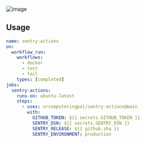 ![image](https://user-images.githubusercontent.com/47/100630683-7916a880-32f0-11eb-8252-e88cee41c432.png)

## Usage

```yaml
name: sentry-actions
on:
  workflow_run:
    workflows:
      - docker
      - test
      - fail
    types: [completed]
jobs:
  sentry-actions:
    runs-on: ubuntu-latest
    steps:
      - uses: urcomputeringpal/sentry-actions@main
        with:
          GITHUB_TOKEN: ${{ secrets.GITHUB_TOKEN }}
          SENTRY_DSN: ${{ secrets.SENTRY_DSN }}
          SENTRY_RELEASE: ${{ github.sha }}
          SENTRY_ENVIRONMENT: production

```